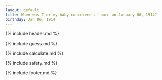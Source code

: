 ```yaml
---
layout: default
title: When was I or my baby conceived if born on January 06, 1914?
birthday: Jan 06, 1914
---
```


{% include header.md %}

{% include guess.md %}

{% include calculate.md %}

{% include safety.md %}

{% include footer.md %}



